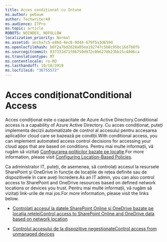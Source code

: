 ```yaml
---
title: Acces condiționat cu Intune
ms.author: pebaum
author: Techwriter40
ms.audience: ITPro
ms.topic: article
ROBOTS: NOINDEX, NOFOLLOW
localization_priority: Normal
ms.assetid: aecba7c5-e86d-4ec8-9d44-679f5a3d659d
ms.openlocfilehash: b0f2a7bd2d28a05ea192747c5b8c95bc16d7b8fb
ms.sourcegitcommit: 037331d71f06750d972c0b6278b23bb15c4806ca
ms.translationtype: MT
ms.contentlocale: ro-RO
ms.lasthandoff: 10/18/2019
ms.locfileid: "36755572"
---
```

# <a name="conditional-access"></a><span data-ttu-id="0a5a2-102">Acces condiționat</span><span class="sxs-lookup"><span data-stu-id="0a5a2-102">Conditional Access</span></span>

<span data-ttu-id="0a5a2-103">Acces condiționat este o capacitate de Azure Active Directory.</span><span class="sxs-lookup"><span data-stu-id="0a5a2-103">Conditional access is a capability of Azure Active Directory.</span></span> <span data-ttu-id="0a5a2-104">Cu acces condiționat, puteți implementa decizii automatizate de control al accesului pentru accesarea aplicațiilor cloud care se bazează pe condiții.</span><span class="sxs-lookup"><span data-stu-id="0a5a2-104">With conditional access, you can implement automated access control decisions for accessing your cloud apps that are based on conditions.</span></span> <span data-ttu-id="0a5a2-105">Pentru mai multe informații, vă rugăm să vizitați [Configurarea politicilor bazate pe locație](https://docs.microsoft.com/azure/active-directory/conditional-access/overview).</span><span class="sxs-lookup"><span data-stu-id="0a5a2-105">For more information, please visit [Configuring Location-Based Policies](https://docs.microsoft.com/azure/active-directory/conditional-access/overview).</span></span>

<span data-ttu-id="0a5a2-106">Ca administrator IT, puteți, de asemenea, să controlați accesul la resursele SharePoint și OneDrive în funcție de locațiile de rețea definite sau de dispozitivele în care aveți încredere.</span><span class="sxs-lookup"><span data-stu-id="0a5a2-106">As an IT admin, you can also control access to SharePoint and OneDrive resources based on defined network locations or devices you trust.</span></span> <span data-ttu-id="0a5a2-107">Pentru mai multe informații, vă rugăm să vizitați link-urile de mai jos.</span><span class="sxs-lookup"><span data-stu-id="0a5a2-107">For more information, please visit the links below.</span></span>

- [<span data-ttu-id="0a5a2-108">Controlați accesul la datele SharePoint Online și OneDrive bazate pe locația rețelei</span><span class="sxs-lookup"><span data-stu-id="0a5a2-108">Control access to SharePoint Online and OneDrive data based on network location</span></span>](https://docs.microsoft.com/sharepoint/control-access-based-on-network-location)

- [<span data-ttu-id="0a5a2-109">Controlul accesului de la dispozitive negestionate</span><span class="sxs-lookup"><span data-stu-id="0a5a2-109">Control access from unmanaged devices</span></span>](https://docs.microsoft.com/sharepoint/control-access-from-unmanaged-devices)

